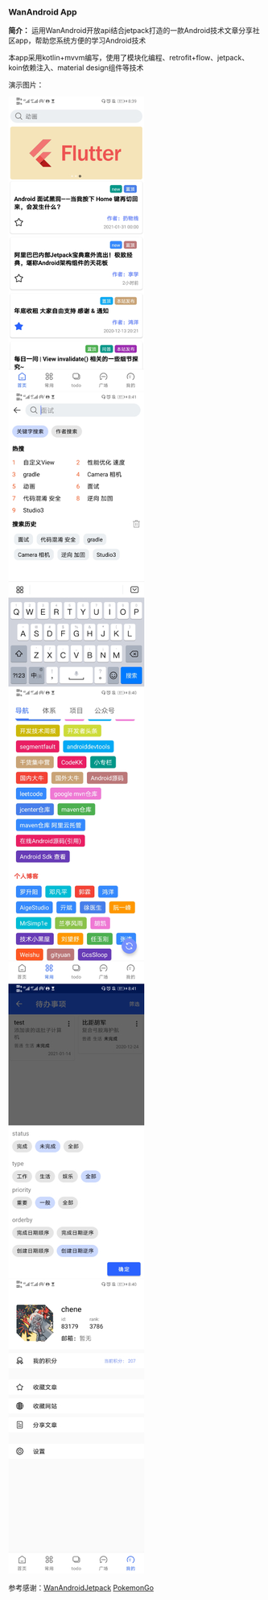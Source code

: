 ### WanAndroid App

**简介：** 运用WanAndroid开放api结合jetpack打造的一款Android技术文章分享社区app，帮助您系统方便的学习Android技术

本app采用kotlin+mvvm编写，使用了模块化编程、retrofit+flow、jetpack、koin依赖注入、material design组件等技术

演示图片：

![](https://github.com/dr-chene/WanAndroid/blob/main/demo_img/Screenshot_20201224_203959_com.jpg) ![](https://github.com/dr-chene/WanAndroid/blob/main/demo_img/Screenshot_20201224_204116_com.jpg) ![](https://github.com/dr-chene/WanAndroid/blob/main/demo_img/Screenshot_20201224_204024_com.jpg) ![](https://github.com/dr-chene/WanAndroid/blob/main/demo_img/Screenshot_20201224_204147_com.jpg) ![](https://github.com/dr-chene/WanAndroid/blob/main/demo_img/Screenshot_20201224_204008_com.jpg)

参考感谢：[WanAndroidJetpack](https://github.com/jhbxyz/WanAndroidJetpack) [PokemonGo](https://github.com/hi-dhl/PokemonGo)
